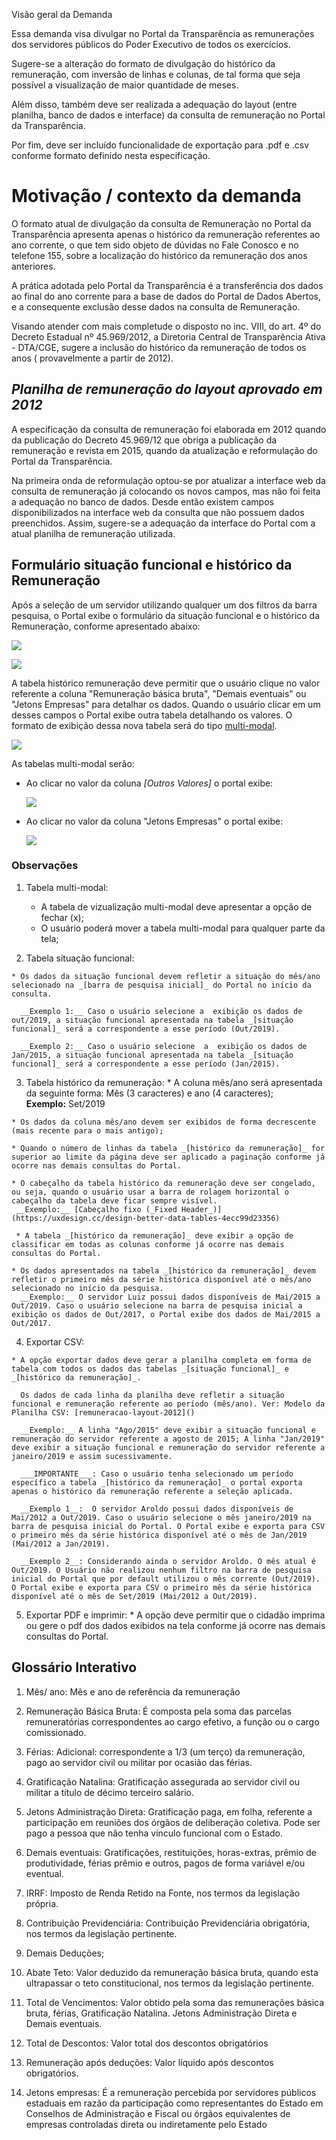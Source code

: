 Visão geral da Demanda

Essa demanda visa divulgar no Portal da Transparência as remunerações dos servidores públicos do Poder Executivo de todos os exercícios.

Sugere-se a alteração do formato de divulgação do histórico da remuneração, com inversão de linhas e colunas, de tal forma que seja possível a visualização de maior quantidade de meses.

Além disso, também deve ser realizada a adequação do layout (entre planilha, banco de dados e interface) da consulta de remuneração no Portal da Transparência.

Por fim, deve ser incluído funcionalidade de exportação para .pdf e .csv conforme formato definido nesta especificação.


# Motivação / contexto da demanda

O formato atual de divulgação da consulta de Remuneração no Portal da Transparência apresenta apenas o histórico da remuneração referentes ao ano corrente, o que tem sido objeto de dúvidas no Fale Conosco e no telefone 155, sobre a localização do histórico da remuneração dos anos anteriores.

A prática adotada pelo Portal da Transparência é a transferência dos dados ao final do ano corrente para a base de dados do Portal de Dados Abertos, e a consequente exclusão desse dados na consulta de Remuneração.

Visando atender com mais completude o disposto no inc. VIII, do art. 4º do Decreto Estadual nº 45.969/2012, a Diretoria Central de Transparência Ativa - DTA/CGE, sugere a inclusão do histórico da remuneração de todos os anos ( provavelmente a partir de 2012).

## _Planilha de remuneração do layout aprovado em 2012_

A especificação da consulta de remuneração foi elaborada em 2012 quando da publicação do Decreto 45.969/12 que obriga a publicação da remuneração e revista em 2015, quando da atualização e reformulação do Portal da Transparência.

Na primeira onda de reformulação optou-se por atualizar a interface web da consulta de remuneração já colocando os novos campos, mas não foi feita a adequação no banco de dados. Desde então existem campos disponibilizados na interface web da consulta que não possuem dados preenchidos. Assim, sugere-se a adequação da interface do Portal com a atual planilha de remuneração utilizada.


## Formulário situação funcional e histórico da Remuneração

Após a seleção de um servidor utilizando qualquer um dos filtros da barra pesquisa, o Portal exibe o formulário da situação funcional e o histórico da Remuneração, conforme apresentado abaixo:

![](static/1.situacao-funcional-2012.png)

![](static/2.historico-remuneracao-layout-2012-2015-2019.png)

A tabela histórico remuneração deve permitir que o usuário clique no valor  referente a coluna "Remuneração básica bruta", "Demais eventuais" ou "Jetons Empresas" para detalhar os dados. Quando o usuário clicar em um desses campos o Portal exibe outra tabela detalhando os valores. O formato de exibição dessa nova tabela será do tipo [multi-modal](https://uxdesign.cc/design-better-data-tables-4ecc99d23356).

![](static/4.multi-modal-exemplo.png)

As tabelas multi-modal serão:

* Ao clicar no valor da coluna _[Outros Valores]_ o portal exibe:

  ![](static/3.multi-modal-OV-2012-2015.png)


* Ao clicar no valor da coluna "Jetons Empresas" o portal exibe:

  ![](static/3.mult-modal-jetons-2012-2015-2019.png)

### Observações

1. Tabela multi-modal:

    * A tabela de vizualização multi-modal deve apresentar a opção de fechar (x);
    * O usuário poderá mover a tabela multi-modal para qualquer parte da tela;


  2. Tabela situação funcional:

    * Os dados da situação funcional devem refletir a situação do mês/ano selecionado na _[barra de pesquisa inicial]_ do Portal no início da consulta.       

      __Exemplo 1:__ Caso o usuário selecione a  exibição os dados de out/2019, a situação funcional apresentada na tabela _[situação funcional]_ será a correspondente a esse período (Out/2019).

      __Exemplo 2:__ Caso o usuário selecione  a  exibição os dados de Jan/2015, a situação funcional apresentada na tabela _[situação funcional]_ será a correspondente a esse período (Jan/2015).

  3. Tabela histórico da remuneração:
    * A coluna mês/ano será apresentada da seguinte forma: Mês (3 caracteres) e ano (4 caracteres);           
    __Exemplo:__ Set/2019

    * Os dados da coluna mês/ano devem ser exibidos de forma decrescente (mais recente para o mais antigo);

    * Quando o número de linhas da tabela _[histórico da remuneração]_ for superior ao limite da página deve ser aplicado a paginação conforme já ocorre nas demais consultas do Portal.

    * O cabeçalho da tabela histórico da remuneração deve ser congelado, ou seja, quando o usuário usar a barra de rolagem horizontal o cabeçalho da tabela deve ficar sempre visível.                    
     __Exemplo:__ [Cabeçalho fixo (_Fixed Header_)](https://uxdesign.cc/design-better-data-tables-4ecc99d23356)

     * A tabela _[histórico da remuneração]_ deve exibir a opção de classificar em todas as colunas conforme já ocorre nas demais consultas do Portal.

    * Os dados apresentados na tabela _[histórico da remuneração]_ devem refletir o primeiro mês da série histórica disponível até o mês/ano selecionado no início da pesquisa.  
      __Exemplo:__ O servidor Luiz possui dados disponíveis de Mai/2015 a Out/2019. Caso o usuário selecione na barra de pesquisa inicial a exibição os dados de Out/2017, o Portal exibe dos dados de Mai/2015 a Out/2017.


  4. Exportar CSV:

    * A opção exportar dados deve gerar a planilha completa em forma de tabela com todos os dados das tabelas _[situação funcional]_ e _[histórico da remuneração]_.

      Os dados de cada linha da planilha deve refletir a situação funcional e remuneração referente ao período (mês/ano). Ver: Modelo da Planilha CSV: [remuneracao-layout-2012]()

      __Exemplo:__ A linha "Ago/2015" deve exibir a situação funcional e remuneração do servidor referente a agosto de 2015; A linha "Jan/2019" deve exibir a situação funcional e remuneração do servidor referente a janeiro/2019 e assim sucessivamente.

      ___IMPORTANTE___: Caso o usuário tenha selecionado um período específico a tabela _[histórico da remuneração]_ o portal exporta apenas o histórico da remuneração referente a seleção aplicada.

      __Exemplo 1__:  O servidor Aroldo possui dados disponíveis de Mai/2012 a Out/2019. Caso o usuário selecione o mês janeiro/2019 na barra de pesquisa inicial do Portal. O Portal exibe e exporta para CSV o primeiro mês da série histórica disponível até o mês de Jan/2019 (Mai/2012 a Jan/2019).

      __Exemplo 2__: Considerando ainda o servidor Aroldo. O mês atual é Out/2019. O Usuário não realizou nenhum filtro na barra de pesquisa inicial do Portal que por default utilizou o mês corrente (Out/2019). O Portal exibe e exporta para CSV o primeiro mês da série histórica disponível até o mês de Set/2019 (Mai/2012 a Out/2019).

  5. Exportar PDF e imprimir:
    * A opção deve permitir que o cidadão imprima ou gere o pdf dos dados exibidos na tela conforme já ocorre nas demais consultas do Portal.  

## Glossário Interativo

1. Mês/ ano: Mês e ano de referência da remuneração

2. Remuneração Básica Bruta: É composta pela soma das parcelas remuneratórias correspondentes ao cargo efetivo, a função ou o cargo comissionado.
3. Férias: Adicional: correspondente a 1/3 (um terço) da remuneração, pago ao servidor civil ou militar por ocasião das férias.
4. Gratificação Natalina: Gratificação assegurada ao servidor civil ou militar a título de décimo terceiro salário.
5. Jetons Administração Direta: Gratificação paga, em folha, referente a participação em reuniões dos órgãos de deliberação coletiva. Pode ser pago a pessoa que não tenha vínculo funcional com o Estado.
6. Demais eventuais: Gratificações, restituições, horas-extras, prêmio de produtividade, férias prêmio e outros, pagos de forma variável e/ou eventual.
7. IRRF: Imposto de Renda Retido na Fonte, nos termos da legislação própria.
8. Contribuição Previdenciária: Contribuição Previdenciária obrigatória, nos termos da legislação pertinente.
9. Demais Deduções;
10. Abate Teto: Valor deduzido da remuneração básica bruta, quando esta ultrapassar o teto constitucional, nos termos da legislação pertinente.
11. Total de Vencimentos: Valor obtido pela soma das remunerações básica bruta, férias, Gratificação Natalina. Jetons Administração Direta e Demais eventuais.
12. Total de Descontos: Valor total dos descontos obrigatórios
13. Remuneração após deduções: Valor líquido após descontos obrigatórios.
14. Jetons empresas: É a remuneração percebida por servidores públicos estaduais em razão da participação como representantes do Estado em Conselhos de Administração e Fiscal ou órgãos equivalentes de empresas controladas direta ou indiretamente pelo Estado
